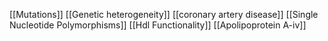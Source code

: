 [[Mutations]]
[[Genetic heterogeneity]]
[[coronary artery disease]]
[[Single Nucleotide Polymorphisms]]
[[Hdl Functionality]]
[[Apolipoprotein A-iv]]

